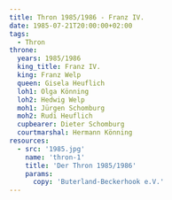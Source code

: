 ```yaml
---
title: Thron 1985/1986 - Franz IV.
date: 1985-07-21T20:00:00+02:00
tags:
  - Thron
throne:
  years: 1985/1986
  king_title: Franz IV.
  king: Franz Welp
  queen: Gisela Heuflich
  loh1: Olga Könning
  loh2: Hedwig Welp
  moh1: Jürgen Schomburg
  moh2: Rudi Heuflich
  cupbearer: Dieter Schomburg
  courtmarshal: Hermann Könning
resources:
  - src: '1985.jpg'
    name: 'thron-1'
    title: 'Der Thron 1985/1986'
    params:
      copy: 'Buterland-Beckerhook e.V.'
---
```

